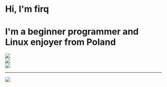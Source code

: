 # Hi, I'm firq


# I'm a beginner programmer and Linux enjoyer from Poland
![](https://github-readme-stats.vercel.app/api?username=0firq&theme=dark&hide_border=false&include_all_commits=false&count_private=false)<br/>
![](https://github-readme-streak-stats.herokuapp.com/?user=0firq&theme=dark&hide_border=false)<br/>
![](https://github-readme-stats.vercel.app/api/top-langs/?username=0firq&theme=dark&hide_border=false&include_all_commits=false&count_private=false&layout=compact)

---
[![](https://visitcount.itsvg.in/api?id=0firq&icon=0&color=0)](https://visitcount.itsvg.in)

